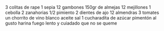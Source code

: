 ﻿3 colitas de rape
1 sepia
12 gambones
150gr de almejas
12 mejillones
1 cebolla
2 zanahorias
1/2 pimiento
2 dientes de ajo
12 almendras
3 tomates
un chorrito de vino blanco
 aceite
 sal
1 cucharadita de azúcar
 pimentón al gusto
 harina
fuego lento y cuiadado que no se queme
